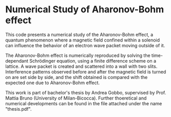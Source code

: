 # Numerical Study of Aharonov-Bohm effect
This code presents a numerical study of the Aharonov-Bohm effect, a quantum phenomenon where a magnetic field confined within a solenoid can influence the behavior of an electron wave packet moving outside of it. 

The Aharonov-Bohm effect is numerically reproduced by solving the time-dependant Schrödinger equation, using a finite difference scheme on a lattice. A wave packet is created and scattered into a wall with two slits. Interference patterns observed before and after the magnetic field is turned on are set side by side, and the shift obtained is compared with the expected one due to Aharonov-Bohm effect.

This work is part of bachelor's thesis by Andrea Gobbo, supervised by Prof. Mattia Bruno (University of Milan-Bicocca). Further thoeretical and numerical developments can be found in the file attached under the name "thesis.pdf".
